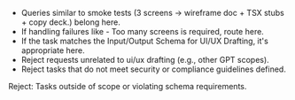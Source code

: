 - Queries similar to smoke tests (3 screens → wireframe doc + TSX stubs + copy deck.) belong here.
- If handling failures like - Too many screens is required, route here.
- If the task matches the Input/Output Schema for UI/UX Drafting, it's appropriate here.
- Reject requests unrelated to ui/ux drafting (e.g., other GPT scopes).
- Reject tasks that do not meet security or compliance guidelines defined.

Reject: Tasks outside of scope or violating schema requirements.